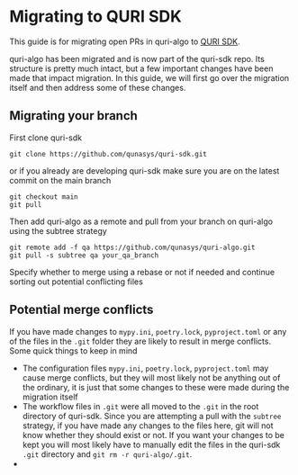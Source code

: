 # Migrating to QURI SDK

This guide is for migrating open PRs in quri-algo to [QURI SDK](https://github.com/qunasys/quri-sdk).

quri-algo has been migrated and is now part of the quri-sdk repo. Its structure is pretty much intact, but a few important changes have been made that impact migration. In this guide, we will first go over the migration itself and then address some of these changes.

## Migrating your branch

First clone quri-sdk

```
git clone https://github.com/qunasys/quri-sdk.git
```

or if you already are developing quri-sdk make sure you are on the latest commit on the main branch

```
git checkout main
git pull
```

Then add quri-algo as a remote and pull from your branch on quri-algo using the subtree strategy

```
git remote add -f qa https://github.com/qunasys/quri-algo.git
git pull -s subtree qa your_qa_branch
```

Specify whether to merge using a rebase or not if needed and continue sorting out potential conflicting files

## Potential merge conflicts

If you have made changes to `mypy.ini`, `poetry.lock`, `pyproject.toml` or any of the files in the `.git` folder they are likely to result in merge conflicts. Some quick things to keep in mind

- The configuration files `mypy.ini`, `poetry.lock`, `pyproject.toml` may cause merge conflicts, but they will most likely not be anything out of the ordinary, it is just that some changes to these were made during the migration itself
- The workflow files in `.git` were all moved to the `.git` in the root directory of quri-sdk. Since you are attempting a pull with the `subtree` strategy, if you have made any changes to the files here, git will not know whether they should exist or not. If you want your changes to be kept you will most likely have to manually edit the files in the quri-sdk `.git` directory and `git rm -r quri-algo/.git`.
- 
